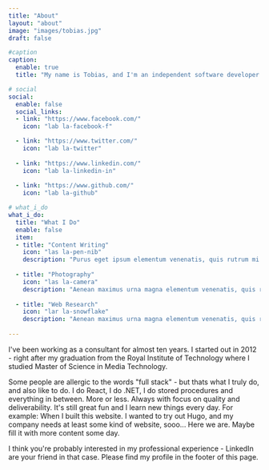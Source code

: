 ```yaml
---
title: "About"
layout: "about"
image: "images/tobias.jpg"
draft: false

#caption
caption:
  enable: true
  title: "My name is Tobias, and I'm an independent software developer consultant."

# social
social:
  enable: false
  social_links:
  - link: "https://www.facebook.com/"
    icon: "lab la-facebook-f"

  - link: "https://www.twitter.com/"
    icon: "lab la-twitter"
    
  - link: "https://www.linkedin.com/"
    icon: "lab la-linkedin-in"
    
  - link: "https://www.github.com/"
    icon: "lab la-github"

# what_i_do
what_i_do:
  title: "What I Do"
  enable: false
  item:
  - title: "Content Writing"
    icon: "las la-pen-nib"
    description: "Purus eget ipsum elementum venenatis, quis rutrum mi semper nonpurus eget ipsum elementum venenatis."
    
  - title: "Photography"
    icon: "las la-camera"
    description: "Aenean maximus urna magna elementum venenatis, quis rutrum mi semper non purus eget ipsum elementum venenatis."
    
  - title: "Web Research"
    icon: "lar la-snowflake"
    description: "Aenean maximus urna magna elementum venenatis, quis rutrum mi semper non purus eget ipsum elementum venenatis."
 
---
```

I've been working as a consultant for almost ten years. I started out in 2012 - right after my graduation from the Royal Institute of Technology where I studied Master of Science in Media Technology.

Some people are allergic to the words "full stack" - but thats what I truly do, and also like to do. I do React, I do .NET, I do stored procedures and everything in between. More or less. Always with focus on quality and deliverability. It's still great fun and I learn new things every day. For example: When I built this website. I wanted to try out Hugo, and my company needs at least some kind of website, sooo... Here we are. Maybe fill it with more content some day.

I think you're probably interested in my professional experience - LinkedIn are your friend in that case. Please find my profile in the footer of this page.